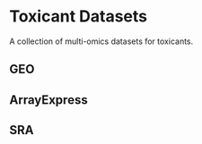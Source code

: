 # Toxicant Datasets

A collection of multi-omics datasets for toxicants.

## GEO


## ArrayExpress


## SRA


